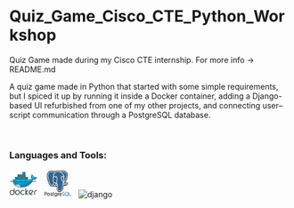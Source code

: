 # Quiz_Game_Cisco_CTE_Python_Workshop
Quiz Game made during my Cisco CTE internship. For more info -> README.md

A quiz game made in Python that started with some simple requirements, but I spiced it up by running it inside a Docker container, adding a Django-based UI refurbished from one of my other projects, and connecting user–script communication through a PostgreSQL database. 


<br>
<h3 align="left">Languages and Tools:</h3>
<p align="left">
  <img src="https://raw.githubusercontent.com/devicons/devicon/master/icons/docker/docker-original-wordmark.svg" alt="docker" width="50" height="50" style="margin-right: 8px;"/> 
  <img src="https://raw.githubusercontent.com/devicons/devicon/master/icons/postgresql/postgresql-original-wordmark.svg" alt="postgresql" width="50" height="50" style="margin-right: 8px;"/>  
  <img src="https://cdn.worldvectorlogo.com/logos/django.svg" alt="django" width="50" height="50" style="margin-right: 8px;"/>
</p>

<br>
